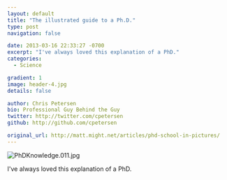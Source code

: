 ```yaml
---
layout: default
title: "The illustrated guide to a Ph.D."
type: post
navigation: false

date: 2013-03-16 22:33:27 -0700
excerpt: "I've always loved this explanation of a PhD."
categories:
  - Science

gradient: 1
image: header-4.jpg
details: false

author: Chris Petersen
bio: Professional Guy Behind the Guy
twitter: http://twitter.com/cpetersen
github: http://github.com/cpetersen

original_url: http://matt.might.net/articles/phd-school-in-pictures/
---
```





 ![PhDKnowledge.011.jpg](/attachments/33fef2267603fbce2935e8fc5eb919ad/image.png) 

 I've always loved this explanation of a PhD.
